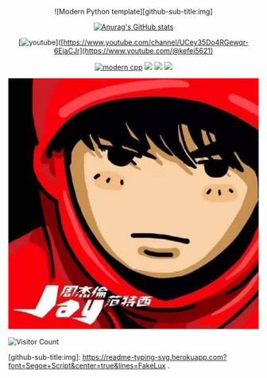 <div id="title" align=center>

![Modern Python template][github-sub-title:img]

[![Anurag's GitHub stats](https://github-readme-stats.vercel.app/api?username=FakeLux&show_icons=true&theme=tokyonight)](https://b23.tv/iEJTnPp)

[![youtube](https://img.shields.io/badge/video-YouTube-red)]([https://www.youtube.com/channel/UCey35Do4RGewqr-6EiaCJr](https://www.youtube.com/@kefei5621)

[![modern cpp](https://img.shields.io/badge/code-Python-blue)](https://learn.microsoft.com/zh-cn/cpp/cpp/welcome-back-to-cpp-modern-cpp) 
![](https://img.shields.io/badge/讨厌-学习-yellow) 
![](https://img.shields.io/badge/性格-开朗-blue) 
![](https://img.shields.io/badge/爱好-健身-red)

</div>

![头像](9b73b15b83e25af4513e9145e6efaf7.jpg)

![Visitor Count](https://profile-counter.glitch.me/FakeLux/count.svg)

[github-sub-title:img]: https://readme-typing-svg.herokuapp.com?font=Segoe+Script&center=true&lines=FakeLux .
